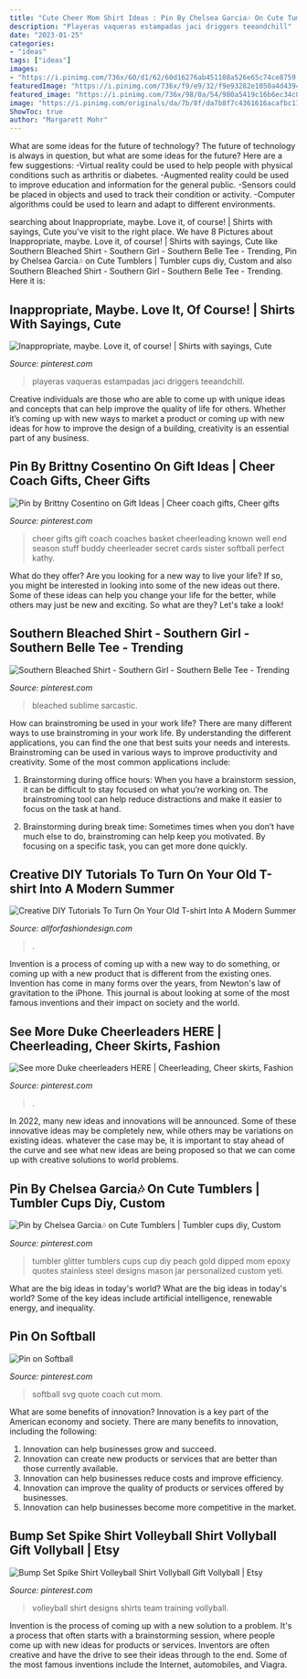 ```yaml
---
title: "Cute Cheer Mom Shirt Ideas : Pin By Chelsea Garcia🎶 On Cute Tumblers"
description: "Playeras vaqueras estampadas jaci driggers teeandchill"
date: "2023-01-25"
categories:
- "ideas"
tags: ["ideas"]
images:
- "https://i.pinimg.com/736x/60/d1/62/60d16276ab451108a526e65c74ce8759.jpg"
featuredImage: "https://i.pinimg.com/736x/f9/e9/32/f9e93282e1050a4d4394c1be91bcda88.jpg"
featured_image: "https://i.pinimg.com/736x/98/0a/54/980a5419c16b6ec34c8e253dfb79b418.jpg"
image: "https://i.pinimg.com/originals/da/7b/8f/da7b8f7c4361616acafbc118262fe236.jpg"
ShowToc: true
author: "Margarett Mohr"
---
```



What are some ideas for the future of technology?
The future of technology is always in question, but what are some ideas for the future? Here are a few suggestions: 
-Virtual reality could be used to help people with physical conditions such as arthritis or diabetes. 
-Augmented reality could be used to improve education and information for the general public. 
-Sensors could be placed in objects and used to track their condition or activity. 
-Computer algorithms could be used to learn and adapt to different environments.

	

		
searching about Inappropriate, maybe. Love it, of course! | Shirts with sayings, Cute you've visit to the right place. We have 8 Pictures about Inappropriate, maybe. Love it, of course! | Shirts with sayings, Cute like Southern Bleached Shirt - Southern Girl - Southern Belle Tee - Trending, Pin by Chelsea Garcia🎶 on Cute Tumblers | Tumbler cups diy, Custom and also Southern Bleached Shirt - Southern Girl - Southern Belle Tee - Trending. Here it is:
		
    
## Inappropriate, Maybe. Love It, Of Course! | Shirts With Sayings, Cute

<img loading=lazy src="https://i.pinimg.com/736x/98/0a/54/980a5419c16b6ec34c8e253dfb79b418.jpg" onerror="this.onerror=null;this.src='https://tse1.mm.bing.net/th?id=OIP.JjvyCXhQtfkse-4LzkDfLwHaJ4&amp;pid=15.1';" alt="Inappropriate, maybe. Love it, of course! | Shirts with sayings, Cute">

_Source: pinterest.com_

>playeras vaqueras estampadas jaci driggers teeandchill. 

	

Creative individuals are those who are able to come up with unique ideas and concepts that can help improve the quality of life for others. Whether it’s coming up with new ways to market a product or coming up with new ideas for how to improve the design of a building, creativity is an essential part of any business.

    
## Pin By Brittny Cosentino On Gift Ideas | Cheer Coach Gifts, Cheer Gifts

<img loading=lazy src="https://i.pinimg.com/originals/da/7b/8f/da7b8f7c4361616acafbc118262fe236.jpg" onerror="this.onerror=null;this.src='https://tse4.mm.bing.net/th?id=OIP.FdQGlXT85ph6dUK3CxArKAHaJ6&amp;pid=15.1';" alt="Pin by Brittny Cosentino on Gift Ideas | Cheer coach gifts, Cheer gifts">

_Source: pinterest.com_

>cheer gifts gift coach coaches basket cheerleading known well end season stuff buddy cheerleader secret cards sister softball perfect kathy. 

	

What do they offer?
Are you looking for a new way to live your life? If so, you might be interested in looking into some of the new ideas out there. Some of these ideas can help you change your life for the better, while others may just be new and exciting. So what are they? Let's take a look!

    
## Southern Bleached Shirt - Southern Girl - Southern Belle Tee - Trending

<img loading=lazy src="https://i.pinimg.com/736x/fb/02/fc/fb02fcd09110aed1da94ef3be4012c83.jpg" onerror="this.onerror=null;this.src='https://tse4.mm.bing.net/th?id=OIP.2pKcKehGYHv30r-qYb4xcAHaHC&amp;pid=15.1';" alt="Southern Bleached Shirt - Southern Girl - Southern Belle Tee - Trending">

_Source: pinterest.com_

>bleached sublime sarcastic. 

	

How can brainstroming be used in your work life?
There are many different ways to use brainstroming in your work life. By understanding the different applications, you can find the one that best suits your needs and interests. Brainstroming can be used in various ways to improve productivity and creativity. Some of the most common applications include:
1) Brainstorming during office hours: When you have a brainstorm session, it can be difficult to stay focused on what you’re working on. The brainstroming tool can help reduce distractions and make it easier to focus on the task at hand.

2) Brainstorming during break time: Sometimes times when you don’t have much else to do, brainstroming can help keep you motivated. By focusing on a specific task, you can get more done quickly.

    
## Creative DIY Tutorials To Turn On Your Old T-shirt Into A Modern Summer

<img loading=lazy src="https://allforfashiondesign.com/wp-content/uploads/2017/09/diycroptops11-600x1000.jpg" onerror="this.onerror=null;this.src='https://tse1.mm.bing.net/th?id=OIP.mafvO7tKccC7yRkSuJBkdQHaMW&amp;pid=15.1';" alt="Creative DIY Tutorials To Turn On Your Old T-shirt Into A Modern Summer">

_Source: allforfashiondesign.com_

>. 

	

Invention is a process of coming up with a new way to do something, or coming up with a new product that is different from the existing ones. Invention has come in many forms over the years, from Newton's law of gravitation to the iPhone. This journal is about looking at some of the most famous inventions and their impact on society and the world.

    
## See More Duke Cheerleaders HERE | Cheerleading, Cheer Skirts, Fashion

<img loading=lazy src="https://i.pinimg.com/736x/60/d1/62/60d16276ab451108a526e65c74ce8759.jpg" onerror="this.onerror=null;this.src='https://tse2.mm.bing.net/th?id=OIP.rPIRm4zKrjqY8qsuTYM9YAHaKG&amp;pid=15.1';" alt="See more Duke cheerleaders HERE | Cheerleading, Cheer skirts, Fashion">

_Source: pinterest.com_

>. 

	

In 2022, many new ideas and innovations will be announced. Some of these innovative ideas may be completely new, while others may be variations on existing ideas. whatever the case may be, it is important to stay ahead of the curve and see what new ideas are being proposed so that we can come up with creative solutions to world problems.

    
## Pin By Chelsea Garcia🎶 On Cute Tumblers | Tumbler Cups Diy, Custom

<img loading=lazy src="https://i.pinimg.com/736x/18/16/59/18165974acab3720a349e69a29081f84.jpg" onerror="this.onerror=null;this.src='https://tse2.mm.bing.net/th?id=OIP.f9MAwpW3ICJD-6AR1IQr6AHaJ4&amp;pid=15.1';" alt="Pin by Chelsea Garcia🎶 on Cute Tumblers | Tumbler cups diy, Custom">

_Source: pinterest.com_

>tumbler glitter tumblers cups cup diy peach gold dipped mom epoxy quotes stainless steel designs mason jar personalized custom yeti. 

	

What are the big ideas in today's world?
What are the big ideas in today's world? 
Some of the key ideas include artificial intelligence, renewable energy, and inequality.

    
## Pin On Softball

<img loading=lazy src="https://i.pinimg.com/736x/20/25/8a/20258a14f11f0141053901df51f7f8b3--softball-life.jpg" onerror="this.onerror=null;this.src='https://tse1.mm.bing.net/th?id=OIP.5beNBhN0We7FR6QuctqrlgHaGL&amp;pid=15.1';" alt="Pin on Softball">

_Source: pinterest.com_

>softball svg quote coach cut mom. 

	

What are some benefits of innovation?
Innovation is a key part of the American economy and society. There are many benefits to innovation, including the following: 
1. Innovation can help businesses grow and succeed. 
2. Innovation can create new products or services that are better than those currently available. 
3. Innovation can help businesses reduce costs and improve efficiency. 
4. Innovation can improve the quality of products or services offered by businesses. 
5. Innovation can help businesses become more competitive in the market.

    
## Bump Set Spike Shirt Volleyball Shirt Vollyball Gift Vollyball | Etsy

<img loading=lazy src="https://i.pinimg.com/736x/f9/e9/32/f9e93282e1050a4d4394c1be91bcda88.jpg" onerror="this.onerror=null;this.src='https://tse4.mm.bing.net/th?id=OIP.wQ1RLDmv6lUZuH3mce60yQHaHa&amp;pid=15.1';" alt="Bump Set Spike Shirt Volleyball Shirt Vollyball Gift Vollyball | Etsy">

_Source: pinterest.com_

>volleyball shirt designs shirts team training vollyball. 

	

Invention is the process of coming up with a new solution to a problem. It's a process that often starts with a brainstorming session, where people come up with new ideas for products or services. Inventors are often creative and have the drive to see their ideas through to the end. Some of the most famous inventions include the Internet, automobiles, and Viagra.

